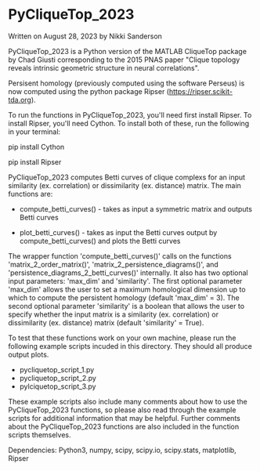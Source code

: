 # PyCliqueTop_2023
Written on August 28, 2023 by Nikki Sanderson

PyCliqueTop_2023 is a Python version of the MATLAB CliqueTop package by Chad Giusti corresponding to the 2015 PNAS paper "Clique topology reveals intrinsic geometric structure in neural correlations". 

Persisent homology (previously computed using the software Perseus) is now computed using the python package Ripser (https://ripser.scikit-tda.org). 

To run the functions in PyCliqueTop_2023, you'll need first install Ripser. To install Ripser, you'll need Cython. To install both of these, run the following in your terminal:

pip install Cython

pip install Ripser

PyCliqueTop_2023 computes Betti curves of clique complexs for an input similarity (ex. correlation) or dissimilarity (ex. distance) matrix.  The main functions are:

* compute_betti_curves() - takes as input a symmetric matrix and outputs Betti curves

* plot_betti_curves() - takes as input the Betti curves output by compute_betti_curves() and plots the Betti curves

The wrapper function 'compute_betti_curves()' calls on the functions 'matrix_2_order_matrix()', 'matrix_2_persistence_diagrams()', and 'persistence_diagrams_2_betti_curves()' internally. It also has two optional input parameters: 'max_dim' and 'similarity'.  The first optional parameter 'max_dim' allows the user to set a maximum homological dimension up to which to compute the persistent homology (default 'max_dim' = 3).  The second optional parameter 'similarity' is a boolean that allows the user to specify whether the input matrix is a similarity (ex. correlation) or dissimilarity (ex. distance) matrix (default 'similarity' = True). 

To test that these functions work on your own machine, please run the following example scripts incuded in this directory. They should all produce output plots.  

- pycliquetop_script_1.py
- pycliquetop_script_2.py
- pylciquetop_script_3.py

These example scripts also include many comments about how to use the PyCliqueTop_2023 functions, so please also read through the example scripts for additional information that may be helpful.  Further comments about the PyCliqueTop_2023 functions are also included in the function scripts themselves.      

Dependencies: Python3, numpy, scipy, scipy.io, scipy.stats, matplotlib, Ripser
